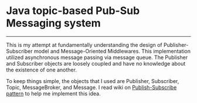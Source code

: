 # Java topic-based Pub-Sub  Messaging system
---
This is my attempt at fundamentally understanding the design of Publisher-Subscriber model and Message-Oriented Middlewares. 
This implementation utilized asynchronous message passing via message queue. The Publisher and Subscriber objects are loosely coupled
and have no knowledge about the existence of one another. 

To keep things simple, the objects that I used are Publisher, Subscriber, Topic, MessageBroker, and Message. 
I read wiki on [Publish-Subscribe pattern](https://en.wikipedia.org/wiki/Publish–subscribe_pattern) to help me implement this idea.

  
